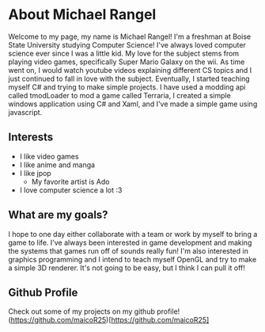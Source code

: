 # About Michael Rangel

Welcome to my page, my name is Michael Rangel! I'm a freshman at Boise State University studying Computer Science! I've always loved computer science ever since I was a little kid. My love for the subject stems from playing video games, specifically Super Mario Galaxy on the wii. As time went on, I would watch youtube videos explaining different CS topics and I just continued to fall in love with the subject. Eventually, I started teaching myself C# and trying to make simple projects. I have used a modding api called tmodLoader to mod a game called Terraria, I created a simple windows application using C# and Xaml, and I've made a simple game using javascript.

## Interests
* I like video games
* I like anime and manga
* I like jpop
  * My favorite artist is Ado
* I love computer science a lot :3
  
## What are my goals?
I hope to one day either collaborate with a team or work by myself to bring a game to life. I've always been interested in game development and making the systems that games run off of sounds really fun! I'm also interested in graphics programming and I intend to teach myself OpenGL and try to make a simple 3D renderer. It's not going to be easy, but I think I can pull it off!

## Github Profile
Check out some of my projects on my github profile!
(https://github.com/maicoR25)[https://github.com/maicoR25]
